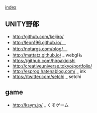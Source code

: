 [index](https://github.com/kitasenjudesign/bookmarks/blob/master/README.md)

## UNITY野郎
* http://github.com/keijiro/
* http://leon196.github.io/　
* http://notargs.com/blog/　
* http://mattatz.github.io/ _ webglも
* https://github.com/hiroakioishi
* http://creativeuniverse.tokyo/portfolio/
* http://esprog.hatenablog.com/ _ ink
* https://twitter.com/setchi _ setchi

## game
* http://ksym.jp/ _ くそゲーム
